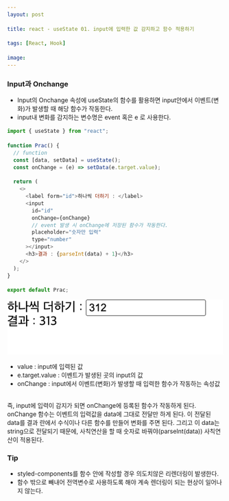 ```yaml
---
layout: post

title: react - useState 01. input에 입력한 값 감지하고 함수 적용하기

tags: [React, Hook]

image:
---
```


### Input과 Onchange

- Input의 Onchange 속성에 useState의 함수를 활용하면 input안에서 이벤트(변화)가 발생할 때 해당 함수가 작동한다.
- input내 변화를 감지하는 변수명은 event 혹은 e 로 사용한다.

```javascript
import { useState } from "react";

function Prac() {
  // function
  const [data, setData] = useState();
  const onChange = (e) => setData(e.target.value);

  return (
    <>
      <label form="id">하나씩 더하기 : </label>
      <input
        id="id"
        onChange={onChange}
        // event 발생 시 onChange에 저장된 함수가 작동한다.
        placeholder="숫자만 입력"
        type="number"
      ></input>
      <h3>결과 : {parseInt(data) + 1}</h3>
    </>
  );
}

export default Prac;
```

<img src="/images/posts/react-prac-01.png">

- value : input에 입력된 값
- e.target.value : 이벤트가 발생된 곳의 input의 값
- onChange : input에서 이벤트(변화)가 발생할 때 입력한 함수가 작동하는 속성값

<br/>
즉, input에 입력이 감지가 되면 onChange에 등록된 함수가 작동하게 된다.
onChange 함수는 이벤트의 입력값을 data에 그대로 전달만 하게 된다.
이 전달된 data를 결과 란에서 수식이나 다른 함수를 만들어 변화를 주면 된다.
그리고 이 data는 string으로 전달되기 때문에, 사칙연산을 할 때 숫자로 바꿔야(parseInt(data)) 사칙연산이 적용된다.

### Tip

- styled-components를 함수 안에 작성할 경우 의도치않은 리렌더링이 발생한다.
- 함수 밖으로 빼내어 전역변수로 사용하도록 해야 계속 렌더링이 되는 현상이 일어나지 않는다.
